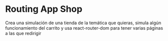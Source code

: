 # Routing App Shop

Crea una simulación de una tienda de la temática que quieras, simula algún funcionamiento del carrito y usa react-router-dom para tener varias páginas a las que redirigir